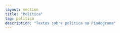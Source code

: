 ```yaml
---
layout: section
title: "Política"
tag: politica
description: "Textos sobre política no Pindograma"
---
```

